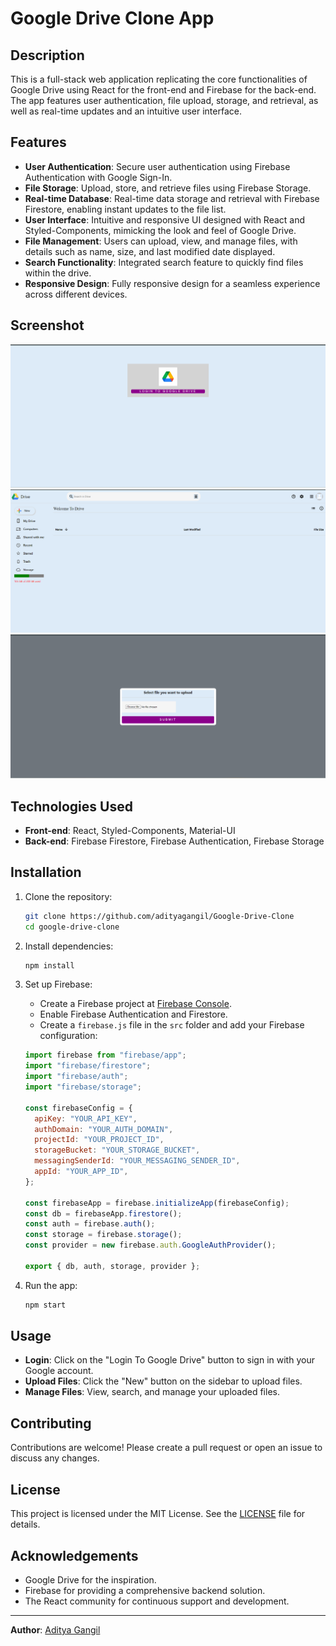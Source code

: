 # Google Drive Clone App

## Description

This is a full-stack web application replicating the core functionalities of Google Drive using React for the front-end and Firebase for the back-end. The app features user authentication, file upload, storage, and retrieval, as well as real-time updates and an intuitive user interface.

## Features

- **User Authentication**: Secure user authentication using Firebase Authentication with Google Sign-In.
- **File Storage**: Upload, store, and retrieve files using Firebase Storage.
- **Real-time Database**: Real-time data storage and retrieval with Firebase Firestore, enabling instant updates to the file list.
- **User Interface**: Intuitive and responsive UI designed with React and Styled-Components, mimicking the look and feel of Google Drive.
- **File Management**: Users can upload, view, and manage files, with details such as name, size, and last modified date displayed.
- **Search Functionality**: Integrated search feature to quickly find files within the drive.
- **Responsive Design**: Fully responsive design for a seamless experience across different devices.

## Screenshot

![Google Drive Clone Screenshot](src/assets/Google_Drive_Clone_Login.png)
![Google Drive Clone Screenshot](src/assets/Google_Drive_Clone_Home.png)
![Google Drive Clone Screenshot](src/assets/Google_Drive_Clone_AddFile.png)

## Technologies Used

- **Front-end**: React, Styled-Components, Material-UI
- **Back-end**: Firebase Firestore, Firebase Authentication, Firebase Storage

## Installation

1. Clone the repository:

   ```sh
   git clone https://github.com/adityagangil/Google-Drive-Clone
   cd google-drive-clone
   ```

2. Install dependencies:

   ```sh
   npm install
   ```

3. Set up Firebase:

   - Create a Firebase project at [Firebase Console](https://console.firebase.google.com/).
   - Enable Firebase Authentication and Firestore.
   - Create a `firebase.js` file in the `src` folder and add your Firebase configuration:

   ```javascript
   import firebase from "firebase/app";
   import "firebase/firestore";
   import "firebase/auth";
   import "firebase/storage";

   const firebaseConfig = {
     apiKey: "YOUR_API_KEY",
     authDomain: "YOUR_AUTH_DOMAIN",
     projectId: "YOUR_PROJECT_ID",
     storageBucket: "YOUR_STORAGE_BUCKET",
     messagingSenderId: "YOUR_MESSAGING_SENDER_ID",
     appId: "YOUR_APP_ID",
   };

   const firebaseApp = firebase.initializeApp(firebaseConfig);
   const db = firebaseApp.firestore();
   const auth = firebase.auth();
   const storage = firebase.storage();
   const provider = new firebase.auth.GoogleAuthProvider();

   export { db, auth, storage, provider };
   ```

4. Run the app:
   ```sh
   npm start
   ```

## Usage

- **Login**: Click on the "Login To Google Drive" button to sign in with your Google account.
- **Upload Files**: Click the "New" button on the sidebar to upload files.
- **Manage Files**: View, search, and manage your uploaded files.

## Contributing

Contributions are welcome! Please create a pull request or open an issue to discuss any changes.

## License

This project is licensed under the MIT License. See the [LICENSE](LICENSE) file for details.

## Acknowledgements

- Google Drive for the inspiration.
- Firebase for providing a comprehensive backend solution.
- The React community for continuous support and development.

---

**Author**: [Aditya Gangil](https://github.com/adityagangil)
